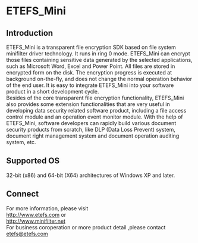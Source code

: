 # ETEFS_Mini
## Introduction
ETEFS_Mini is a transparent file encryption SDK based on file system minifilter driver technology. It runs in ring 0 mode. ETEFS_Mini can encrypt those files containing sensitive data generated by the selected applications, such as Microsoft Word, Excel and Power Point. All files are stored in encrypted form on the disk. The encryption progress is executed at background on-the-fly, and does not change the normal operation behavior of the end user. It is easy to integrate ETEFS_Mini into your software product in a short development cycle.   
Besides of the core transparent file encryption functionality, ETEFS_Mini also provides some extension functionalities that are very useful in developing data security related software product, including a file access control module and an operation event monitor module. With the help of ETEFS_Mini, software developers can rapidly build various document security products from scratch, like DLP (Data Loss Prevent) system, document right management system and document operation auditing system, etc. 
## Supported OS
32-bit (x86) and 64-bit (X64) architectures of Windows XP and later.
## Connect
For more information, please visit  
http://www.etefs.com  or  
http://www.minifilter.net  
For business coroperation or more product detail ,please contact  
etefs@etefs.com
